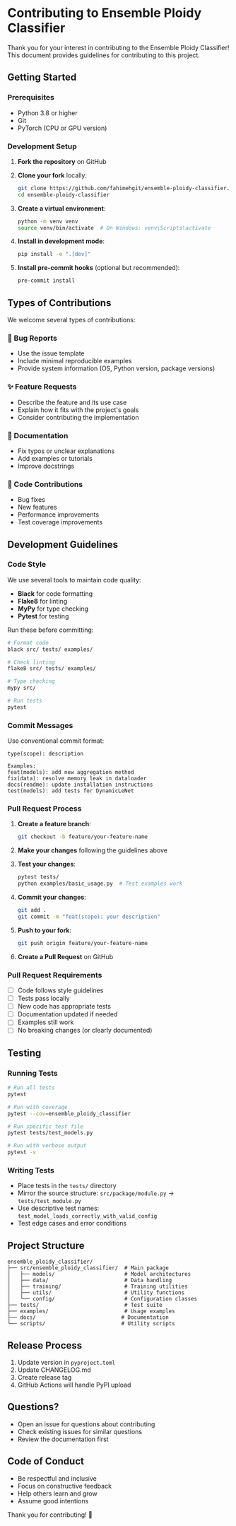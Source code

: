 # Contributing to Ensemble Ploidy Classifier

Thank you for your interest in contributing to the Ensemble Ploidy Classifier! This document provides guidelines for contributing to this project.

## Getting Started

### Prerequisites

- Python 3.8 or higher
- Git
- PyTorch (CPU or GPU version)

### Development Setup

1. **Fork the repository** on GitHub
2. **Clone your fork** locally:
   ```bash
   git clone https://github.com/fahimehgit/ensemble-ploidy-classifier.git
   cd ensemble-ploidy-classifier
   ```

3. **Create a virtual environment**:
   ```bash
   python -m venv venv
   source venv/bin/activate  # On Windows: venv\Scripts\activate
   ```

4. **Install in development mode**:
   ```bash
   pip install -e ".[dev]"
   ```

5. **Install pre-commit hooks** (optional but recommended):
   ```bash
   pre-commit install
   ```

## Types of Contributions

We welcome several types of contributions:

### 🐛 Bug Reports
- Use the issue template
- Include minimal reproducible examples
- Provide system information (OS, Python version, package versions)

### ✨ Feature Requests
- Describe the feature and its use case
- Explain how it fits with the project's goals
- Consider contributing the implementation

### 📝 Documentation
- Fix typos or unclear explanations
- Add examples or tutorials
- Improve docstrings

### 🔧 Code Contributions
- Bug fixes
- New features
- Performance improvements
- Test coverage improvements

## Development Guidelines

### Code Style

We use several tools to maintain code quality:

- **Black** for code formatting
- **Flake8** for linting
- **MyPy** for type checking
- **Pytest** for testing

Run these before committing:
```bash
# Format code
black src/ tests/ examples/

# Check linting
flake8 src/ tests/ examples/

# Type checking
mypy src/

# Run tests
pytest
```

### Commit Messages

Use conventional commit format:
```
type(scope): description

Examples:
feat(models): add new aggregation method
fix(data): resolve memory leak in dataloader
docs(readme): update installation instructions
test(models): add tests for DynamicLeNet
```

### Pull Request Process

1. **Create a feature branch**:
   ```bash
   git checkout -b feature/your-feature-name
   ```

2. **Make your changes** following the guidelines above

3. **Test your changes**:
   ```bash
   pytest tests/
   python examples/basic_usage.py  # Test examples work
   ```

4. **Commit your changes**:
   ```bash
   git add .
   git commit -m "feat(scope): your description"
   ```

5. **Push to your fork**:
   ```bash
   git push origin feature/your-feature-name
   ```

6. **Create a Pull Request** on GitHub

### Pull Request Requirements

- [ ] Code follows style guidelines
- [ ] Tests pass locally
- [ ] New code has appropriate tests
- [ ] Documentation updated if needed
- [ ] Examples still work
- [ ] No breaking changes (or clearly documented)

## Testing

### Running Tests
```bash
# Run all tests
pytest

# Run with coverage
pytest --cov=ensemble_ploidy_classifier

# Run specific test file
pytest tests/test_models.py

# Run with verbose output
pytest -v
```

### Writing Tests
- Place tests in the `tests/` directory
- Mirror the source structure: `src/package/module.py` → `tests/test_module.py`
- Use descriptive test names: `test_model_loads_correctly_with_valid_config`
- Test edge cases and error conditions

## Project Structure

```
ensemble_ploidy_classifier/
├── src/ensemble_ploidy_classifier/  # Main package
│   ├── models/                      # Model architectures
│   ├── data/                        # Data handling
│   ├── training/                    # Training utilities
│   ├── utils/                       # Utility functions
│   └── config/                      # Configuration classes
├── tests/                           # Test suite
├── examples/                        # Usage examples
├── docs/                           # Documentation
└── scripts/                        # Utility scripts
```

## Release Process

1. Update version in `pyproject.toml`
2. Update CHANGELOG.md
3. Create release tag
4. GitHub Actions will handle PyPI upload

## Questions?

- Open an issue for questions about contributing
- Check existing issues for similar questions
- Review the documentation first

## Code of Conduct

- Be respectful and inclusive
- Focus on constructive feedback
- Help others learn and grow
- Assume good intentions

Thank you for contributing! 🎉 